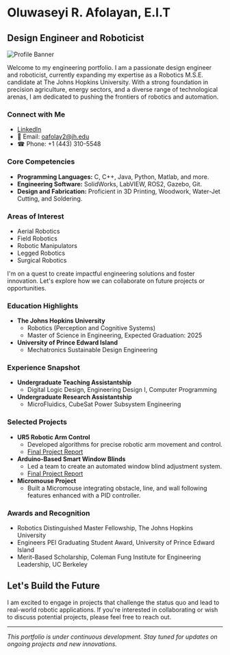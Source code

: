 # Oluwaseyi R. Afolayan, E.I.T
## Design Engineer and Roboticist

![Profile Banner](URL_TO_PROFILE_BANNER_IMAGE)

Welcome to my engineering portfolio. I am a passionate design engineer and roboticist, currently expanding my expertise as a Robotics M.S.E. candidate at The Johns Hopkins University. With a strong foundation in precision agriculture, energy sectors, and a diverse range of technological arenas, I am dedicated to pushing the frontiers of robotics and automation.

### Connect with Me
- [LinkedIn](https://www.linkedin.com/in/oluwaseyi-r-afolayan-4b8330206/)
- 📧 Email: oafolay2@jh.edu
- ☎ Phone: +1 (443) 310-5548

### Core Competencies
- **Programming Languages:** C, C++, Java, Python, Matlab, and more.
- **Engineering Software:** SolidWorks, LabVIEW, ROS2, Gazebo, Git.
- **Design and Fabrication:** Proficient in 3D Printing, Woodwork, Water-Jet Cutting, and Soldering.

### Areas of Interest
- Aerial Robotics
- Field Robotics
- Robotic Manipulators
- Legged Robotics
- Surgical Robotics

I'm on a quest to create impactful engineering solutions and foster innovation. Let's explore how we can collaborate on future projects or opportunities.

### Education Highlights
- **The Johns Hopkins University**
  - Robotics (Perception and Cognitive Systems)
  - Master of Science in Engineering, Expected Graduation: 2025
- **University of Prince Edward Island**
  - Mechatronics Sustainable Design Engineering

### Experience Snapshot
- **Undergraduate Teaching Assistantship**
  - Digital Logic Design, Engineering Design I, Computer Programming
- **Undergraduate Research Assistantship**
  - MicroFluidics, CubeSat Power Subsystem Engineering

### Selected Projects
- **UR5 Robotic Arm Control**
  - Developed algorithms for precise robotic arm movement and control.
  - [Final Project Report](URL_TO_PROJECT_REPORT)
- **Arduino-Based Smart Window Blinds**
  - Led a team to create an automated window blind adjustment system.
  - [Final Project Report](URL_TO_PROJECT_REPORT)
- **Micromouse Project**
  - Built a Micromouse integrating obstacle, line, and wall following features enhanced with a PID controller.

### Awards and Recognition
- Robotics Distinguished Master Fellowship, The Johns Hopkins University
- Engineers PEI Graduating Student Award, University of Prince Edward Island
- Merit-Based Scholarship, Coleman Fung Institute for Engineering Leadership, UC Berkeley

## Let's Build the Future
I am excited to engage in projects that challenge the status quo and lead to real-world robotic applications. If you're interested in collaborating or wish to discuss potential projects, please feel free to reach out.

---

*This portfolio is under continuous development. Stay tuned for updates on ongoing projects and new innovations.*




